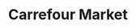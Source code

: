 ---
title: "Carrefour Market"
url: /aix-en-provence/carrefour-market-rue-lapierre/
shop: Supermarkt
---
